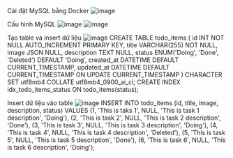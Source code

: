 Cài đặt MySQL bằng Docker
![image](https://github.com/user-attachments/assets/d5803651-71d5-42b8-9329-d4e90094558d)

Cấu hình MySQL
![image](https://github.com/user-attachments/assets/1a069bfc-6497-49b1-9b3f-65bbab0b10b4)
![image](https://github.com/user-attachments/assets/c728cfd5-d070-46e4-81f6-cbb8be6d4dc1)

Tạo table và insert dữ liệu
![image](https://github.com/user-attachments/assets/926d0bfb-de9f-4724-930a-eb15022ca65d)
CREATE TABLE todo_items (
    id INT NOT NULL AUTO_INCREMENT PRIMARY KEY,
    title VARCHAR(255) NOT NULL,
    image JSON NULL,
    description TEXT NULL,
    status ENUM('Doing', 'Done', 'Deleted') DEFAULT ‘Doing’,
    created_at DATETIME DEFAULT CURRENT_TIMESTAMP,
    updated_at DATETIME DEFAULT CURRENT_TIMESTAMP ON UPDATE CURRENT_TIMESTAMP
) CHARACTER SET utf8mb4 COLLATE utf8mb4_0900_ai_ci;
CREATE INDEX idx_todo_items_status ON todo_items(status);

Insert dữ liệu vào table
![image](https://github.com/user-attachments/assets/a2e552aa-2b51-49fe-b3c9-3f48cb017507)
INSERT INTO todo_items (id, title, image, description, status) VALUES
(1, 'This is taks 1', NULL, 'This is task 1 description', 'Doing'),
(2, 'This is task 2', NULL, 'This is task 2 description', 'Done'),
(3, 'This is task 3', NULL, 'This is task 3 description', 'Doing'),
(4, 'This is task 4', NULL, 'This is task 4 description', 'Deleted'),
(5, 'This is task 5', NULL, 'This is task 5 description', 'Done'),
(6, 'This is task 6', NULL, 'This is task 6 description', 'Doing');




